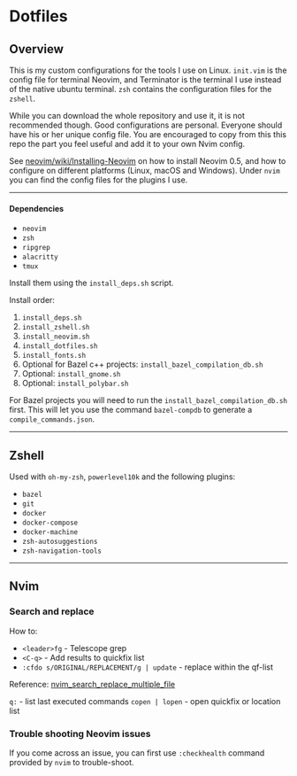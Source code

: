 # Dotfiles

## Overview

This is my custom configurations for the tools I use on Linux. `init.vim` is the config file for terminal Neovim, and Terminator is the terminal I use instead of the native ubuntu terminal.
`zsh` contains the configuration files for the `zshell`.

While you can download the whole repository and use it, it is not recommended though. Good configurations are personal. Everyone should have his or her unique config file. You are encouraged to copy from this this repo the part you feel useful and add it to your own Nvim config.

See [neovim/wiki/Installing-Neovim](https://github.com/neovim/neovim/wiki/Installing-Neovim) on how to install Neovim 0.5, and how to configure on different platforms (Linux, macOS and Windows).
Under `nvim` you can find the config files for the plugins I use.

---

#### Dependencies

* `neovim`
* `zsh`
* `ripgrep`
* `alacritty`
* `tmux`

Install them using the `install_deps.sh` script.

Install order:

1. `install_deps.sh`
2. `install_zshell.sh`
3. `install_neovim.sh`
4. `install_dotfiles.sh`
5. `install_fonts.sh`
6. Optional for Bazel c++ projects: `install_bazel_compilation_db.sh`
7. Optional: `install_gnome.sh`
8. Optional: `install_polybar.sh`


For Bazel projects you will need to run the `install_bazel_compilation_db.sh` first. This will let you use the command `bazel-compdb` to generate a `compile_commands.json`.

---

## Zshell

Used with `oh-my-zsh`, `powerlevel10k` and the following plugins:

* `bazel`
* `git`
* `docker`
* `docker-compose`
* `docker-machine`
* `zsh-autosuggestions`
* `zsh-navigation-tools`

---

## Nvim

### Search and replace

How to:
* `<leader>fg` - Telescope grep
* `<C-q>` - Add results to quickfix list
* `:cfdo s/ORIGINAL/REPLACEMENT/g | update` - replace within the qf-list

Reference: [nvim_search_replace_multiple_file](https://jdhao.github.io/2020/03/14/nvim_search_replace_multiple_file/)

`q:` - list last executed commands
`copen | lopen` - open quickfix or location list

### Trouble shooting Neovim issues

If you come across an issue, you can first use `:checkhealth` command provided by `nvim` to trouble-shoot.
